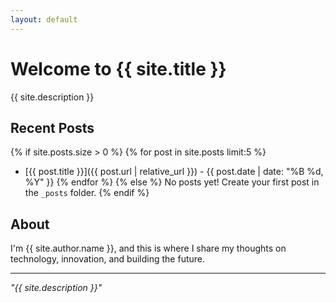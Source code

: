 ```yaml
---
layout: default
---
```


# Welcome to {{ site.title }}

{{ site.description }}

## Recent Posts

{% if site.posts.size > 0 %}
  {% for post in site.posts limit:5 %}
  - [{{ post.title }}]({{ post.url | relative_url }}) - {{ post.date | date: "%B %d, %Y" }}
  {% endfor %}
{% else %}
  No posts yet! Create your first post in the `_posts` folder.
{% endif %}

## About

I'm {{ site.author.name }}, and this is where I share my thoughts on technology, innovation, and building the future.

---

*"{{ site.description }}"*